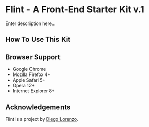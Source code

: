 # Flint - A Front-End Starter Kit v.1

Enter description here&hellip;


## How To Use This Kit


## Browser Support

* Google Chrome
* Mozilla Firefox 4+
* Apple Safari 5+
* Opera 12+
* Internet Explorer 8+


## Acknowledgements

Flint is a project by [Diego Lorenzo](https://github.com/weerd).